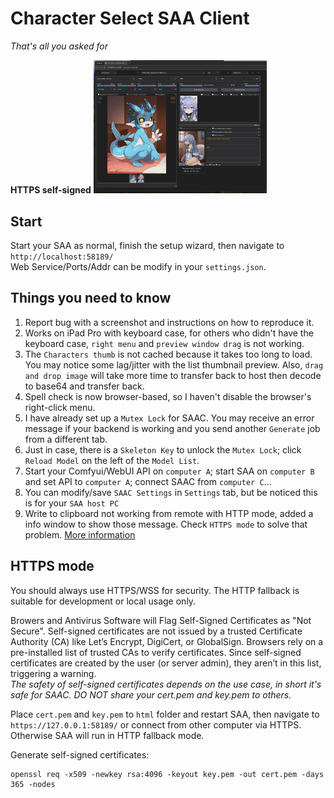 # Character Select SAA Client
*That's all you asked for*

**HTTPS self-signed**
<img src="https://github.com/mirabarukaso/character_select_stand_alone_app/blob/main/examples/overall02.png" width=55%>   

## Start 
Start your SAA as normal, finish the setup wizard, then navigate to `http://localhost:58189/`     
Web Service/Ports/Addr can be modify in your `settings.json`.    

## Things you need to know
1. Report bug with a screenshot and instructions on how to reproduce it.    
2. Works on iPad Pro with keyboard case, for others who didn't have the keyboard case, `right menu` and `preview window drag` is not working.    
3. The `Characters thumb` is not cached because it takes too long to load. You may notice some lag/jitter with the list thumbnail preview. Also, `drag and drop image` will take more time to transfer back to host then decode to base64 and transfer back.        
4. Spell check is now browser-based, so I haven't disable the browser's right-click menu.    
5. I have already set up a `Mutex Lock` for SAAC. You may receive an error message if your backend is working and you send another `Generate` job from a different tab.    
6. Just in case, there is a `Skeleton Key` to unlock the `Mutex Lock`; click `Reload Model` on the left of the `Model List`.    
7. Start your Comfyui/WebUI API on `computer A`; start SAA on `computer B` and set API to `computer A`; connect SAAC from `computer C`...    
8. You can modify/save `SAAC Settings` in `Settings` tab, but be noticed this is for your `SAA host PC`      
9. Write to clipboard not working from remote with HTTP mode, added a info window to show those message. Check `HTTPS mode` to solve that problem. [More information](https://webkit.org/blog/10855/async-clipboard-api/)       

## HTTPS mode
You should always use HTTPS/WSS for security. The HTTP fallback is suitable for development or local usage only.     

Browers and Antivirus Software will Flag Self-Signed Certificates as "Not Secure".
Self-signed certificates are not issued by a trusted Certificate Authority (CA) like Let’s Encrypt, DigiCert, or GlobalSign. Browsers rely on a pre-installed list of trusted CAs to verify certificates. Since self-signed certificates are created by the user (or server admin), they aren’t in this list, triggering a warning.     
*The safety of self-signed certificates depends on the use case, in short it's safe for SAAC. DO NOT share your cert.pem and key.pem to others.*      

Place `cert.pem` and `key.pem` to `html` folder and restart SAA, then navigate to `https://127.0.0.1:58189/` or connect from other computer via HTTPS. Otherwise SAA will run in HTTP fallback mode.       

Generate self-signed certificates:    
```
openssl req -x509 -newkey rsa:4096 -keyout key.pem -out cert.pem -days 365 -nodes
```


